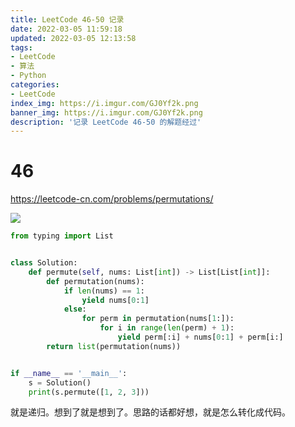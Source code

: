 ```yaml
---
title: LeetCode 46-50 记录
date: 2022-03-05 11:59:18
updated: 2022-03-05 12:13:58
tags:
- LeetCode
- 算法
- Python
categories:
- LeetCode
index_img: https://i.imgur.com/GJ0Yf2k.png
banner_img: https://i.imgur.com/GJ0Yf2k.png
description: '记录 LeetCode 46-50 的解题经过'
---
```


# 46

<https://leetcode-cn.com/problems/permutations/>

![](https://i.imgur.com/N43gvoL.png)

```py
from typing import List


class Solution:
    def permute(self, nums: List[int]) -> List[List[int]]:
        def permutation(nums):
            if len(nums) == 1:
                yield nums[0:1]
            else:
                for perm in permutation(nums[1:]):
                    for i in range(len(perm) + 1):
                        yield perm[:i] + nums[0:1] + perm[i:]
        return list(permutation(nums))


if __name__ == '__main__':
    s = Solution()
    print(s.permute([1, 2, 3]))

```

就是递归。想到了就是想到了。思路的话都好想，就是怎么转化成代码。